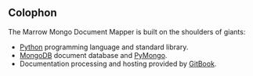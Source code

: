 ## Colophon

The Marrow Mongo Document Mapper is built on the shoulders of giants:

* [Python](https://www.python.org/) programming language and standard library.
* [MongoDB](https://www.mongodb.com/) document database and [PyMongo](https://api.mongodb.com/python/current/).
* Documentation processing and hosting provided by [GitBook](http://www.gitbook.com/).